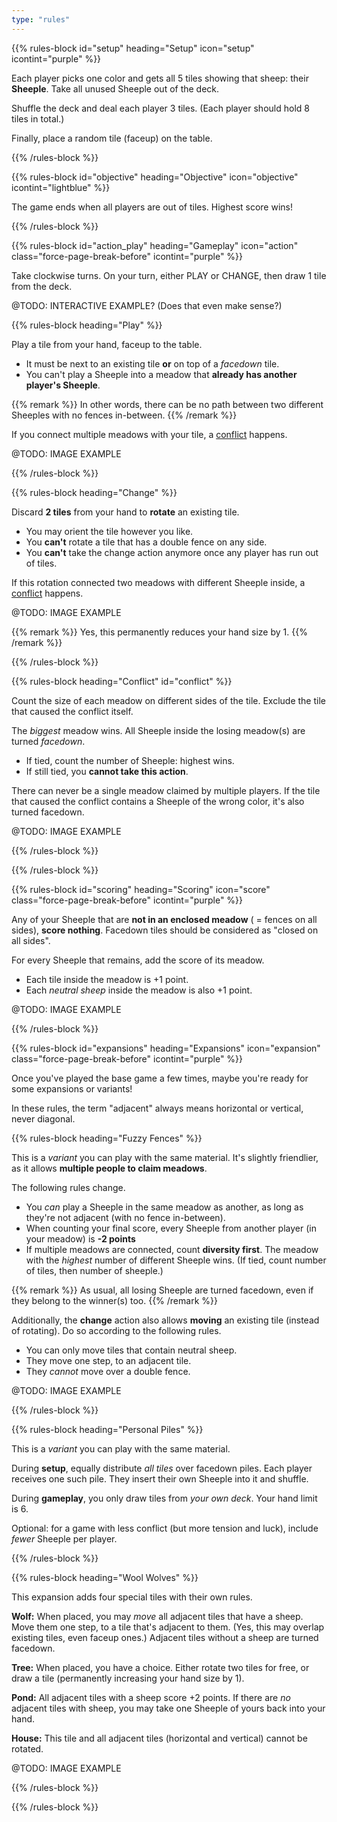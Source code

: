 ```yaml
---
type: "rules"
---
```


{{% rules-block id="setup" heading="Setup" icon="setup" icontint="purple" %}}

Each player picks one color and gets all 5 tiles showing that sheep: their **Sheeple**. Take all unused Sheeple out of the deck. 

Shuffle the deck and deal each player 3 tiles. (Each player should hold 8 tiles in total.) 

Finally, place a random tile (faceup) on the table. 

{{% /rules-block %}}

{{% rules-block id="objective" heading="Objective" icon="objective" icontint="lightblue" %}}

The game ends when all players are out of tiles. Highest score wins!

{{% /rules-block %}}

{{% rules-block id="action_play" heading="Gameplay" icon="action" class="force-page-break-before" icontint="purple" %}}

Take clockwise turns. On your turn, either PLAY or CHANGE, then draw 1 tile from the deck.

@TODO: INTERACTIVE EXAMPLE? (Does that even make sense?)

{{% rules-block heading="Play" %}}

Play a tile from your hand, faceup to the table. 

* It must be next to an existing tile **or** on top of a _facedown_ tile.
* You can't play a Sheeple into a meadow that **already has another player's Sheeple**. 

{{% remark %}}
In other words, there can be no path between two different Sheeples with no fences in-between.
{{% /remark %}}

If you connect multiple meadows with your tile, a [conflict](#conflict) happens.

@TODO: IMAGE EXAMPLE

{{% /rules-block %}}

{{% rules-block heading="Change" %}}

Discard **2 tiles** from your hand to **rotate** an existing tile.
* You may orient the tile however you like.
* You **can't** rotate a tile that has a double fence on any side.
* You **can't** take the change action anymore once any player has run out of tiles.

If this rotation connected two meadows with different Sheeple inside, a [conflict](#conflict) happens.

@TODO: IMAGE EXAMPLE

{{% remark %}}
Yes, this permanently reduces your hand size by 1.
{{% /remark %}}

{{% /rules-block %}}

{{% rules-block heading="Conflict" id="conflict" %}}

Count the size of each meadow on different sides of the tile. Exclude the tile that caused the conflict itself.

The _biggest_ meadow wins. All Sheeple inside the losing meadow(s) are turned _facedown_.
* If tied, count the number of Sheeple: highest wins. 
* If still tied, you **cannot take this action**. 

There can never be a single meadow claimed by multiple players. If the tile that caused the conflict contains a Sheeple of the wrong color, it's also turned facedown.

@TODO: IMAGE EXAMPLE

{{% /rules-block %}}

{{% /rules-block %}}

{{% rules-block id="scoring" heading="Scoring" icon="score" class="force-page-break-before" icontint="purple" %}}

Any of your Sheeple that are **not in an enclosed meadow** ( = fences on all sides), **score nothing**. Facedown tiles should be considered as "closed on all sides".

For every Sheeple that remains, add the score of its meadow.
* Each tile inside the meadow is +1 point.
* Each _neutral sheep_ inside the meadow is also +1 point.

@TODO: IMAGE EXAMPLE

{{% /rules-block %}}

{{% rules-block id="expansions" heading="Expansions" icon="expansion" class="force-page-break-before" icontint="purple" %}}

Once you've played the base game a few times, maybe you're ready for some expansions or variants!

In these rules, the term "adjacent" always means horizontal or vertical, never diagonal.

{{% rules-block heading="Fuzzy Fences" %}}

This is a _variant_ you can play with the same material. It's slightly friendlier, as it allows **multiple people to claim meadows**.

The following rules change.

* You _can_ play a Sheeple in the same meadow as another, as long as they're not adjacent (with no fence in-between).
* When counting your final score, every Sheeple from another player (in your meadow) is **-2 points**
* If multiple meadows are connected, count **diversity first**. The meadow with the _highest_ number of different Sheeple wins. (If tied, count number of tiles, then number of sheeple.)

{{% remark %}}
As usual, all losing Sheeple are turned facedown, even if they belong to the winner(s) too.
{{% /remark %}}

Additionally, the **change** action also allows **moving** an existing tile (instead of rotating). Do so according to the following rules.
* You can only move tiles that contain neutral sheep.
* They move one step, to an adjacent tile.
* They _cannot_ move over a double fence.

@TODO: IMAGE EXAMPLE

{{% /rules-block %}}

{{% rules-block heading="Personal Piles" %}}

This is a _variant_ you can play with the same material.

During **setup**, equally distribute _all tiles_ over facedown piles. Each player receives one such pile. They insert their own Sheeple into it and shuffle.

During **gameplay**, you only draw tiles from _your own deck_. Your hand limit is 6.

Optional: for a game with less conflict (but more tension and luck), include _fewer_ Sheeple per player.

{{% /rules-block %}}

{{% rules-block heading="Wool Wolves" %}}

This expansion adds four special tiles with their own rules. 

**Wolf:** When placed, you may _move_ all adjacent tiles that have a sheep. Move them one step, to a tile that's adjacent to them. (Yes, this may overlap existing tiles, even faceup ones.) Adjacent tiles without a sheep are turned facedown.

**Tree:** When placed, you have a choice. Either rotate two tiles for free, or draw a tile (permanently increasing your hand size by 1).

**Pond:** All adjacent tiles with a sheep score +2 points. If there are _no_ adjacent tiles with sheep, you may take one Sheeple of yours back into your hand.

**House:** This tile and all adjacent tiles (horizontal and vertical) cannot be rotated.

@TODO: IMAGE EXAMPLE

{{% /rules-block %}}

{{% /rules-block %}}